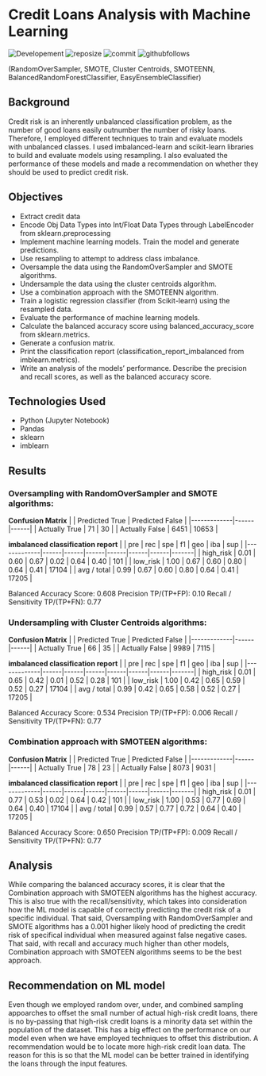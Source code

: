 # Credit Loans Analysis with Machine Learning 
![Developement](https://img.shields.io/badge/progress-complete-green)
![reposize](https://img.shields.io/github/repo-size/shaunwang1350/CreditLoans_MachineLearning)
![commit](https://img.shields.io/github/last-commit/shaunwang1350/CreditLoans_MachineLearning)
![githubfollows](https://img.shields.io/github/followers/shaunwang1350?style=social)
<br >


(RandomOverSampler, SMOTE, Cluster Centroids, SMOTEENN, BalancedRandomForestClassifier, EasyEnsembleClassifier)


## Background
Credit risk is an inherently unbalanced classification problem, as the number of good loans easily outnumber the number of risky loans. Therefore, I employed different techniques to train and evaluate models with unbalanced classes. I used imbalanced-learn and scikit-learn libraries to build and evaluate models using resampling. I also evaluated the performance of these models and made a recommendation on whether they should be used to predict credit risk.

## Objectives
* Extract credit data
* Encode Obj Data Types into Int/Float Data Types through  LabelEncoder from sklearn.preprocessing
* Implement machine learning models. Train the model and generate predictions.
* Use resampling to attempt to address class imbalance.
* Oversample the data using the RandomOverSampler and SMOTE algorithms.
* Undersample the data using the cluster centroids algorithm.
* Use a combination approach with the SMOTEENN algorithm.
* Train a logistic regression classifier (from Scikit-learn) using the resampled data.
* Evaluate the performance of machine learning models.
* Calculate the balanced accuracy score using balanced_accuracy_score from sklearn.metrics.
* Generate a confusion matrix.
* Print the classification report (classification_report_imbalanced from imblearn.metrics).
* Write an analysis of the models’ performance. Describe the precision and recall scores, as well as the balanced accuracy score.

## Technologies Used
* Python (Jupyter Notebook)
* Pandas
* sklearn
* imblearn

## Results

### Oversampling with RandomOverSampler and SMOTE algorithms: 

**Confusion Matrix**
|             | Predicted True  | Predicted False | 
|-------------|------|------|
| Actually True | 71 | 30 |
| Actually False | 6451 | 10653 |

**imbalanced classification report**
|             | pre  | rec  | spe  | f1   | geo  | iba  | sup   |
|-------------|------|------|------|------|------|------|-------|
| high_risk   | 0.01 | 0.60 | 0.67 | 0.02 | 0.64 | 0.40 | 101   |
| low_risk    | 1.00 | 0.67 | 0.60 | 0.80 | 0.64 | 0.41 | 17104 |
| avg / total | 0.99 | 0.67 | 0.60 | 0.80 | 0.64 | 0.41 | 17205 |

Balanced Accuracy Score: 0.608
Precision TP/(TP+FP): 0.10
Recall / Sensitivity TP/(TP+FN): 0.77

### Undersampling with Cluster Centroids algorithms: 

**Confusion Matrix**
|             | Predicted True  | Predicted False | 
|-------------|------|------|
| Actually True | 66 | 35 |
| Actually False | 9989 | 7115 |

**imbalanced classification report**
|             | pre  | rec  | spe  | f1   | geo  | iba  | sup   |
|-------------|------|------|------|------|------|------|-------|
| high_risk   | 0.01 | 0.65 | 0.42 | 0.01 | 0.52 | 0.28 | 101   |
| low_risk    | 1.00 | 0.42 | 0.65 | 0.59 | 0.52 | 0.27 | 17104 |
| avg / total | 0.99 | 0.42 | 0.65 | 0.58 | 0.52 | 0.27 | 17205 |

Balanced Accuracy Score: 0.534
Precision TP/(TP+FP): 0.006
Recall / Sensitivity TP/(TP+FN): 0.77

### Combination approach with SMOTEEN algorithms:

**Confusion Matrix**
|             | Predicted True  | Predicted False | 
|-------------|------|------|
| Actually True | 78 | 23 |
| Actually False | 8073 | 9031 |

**imbalanced classification report**
|             | pre  | rec  | spe  | f1   | geo  | iba  | sup   |
|-------------|------|------|------|------|------|------|-------|
| high_risk   | 0.01 | 0.77 | 0.53 | 0.02 | 0.64 | 0.42 | 101   |
| low_risk    | 1.00 | 0.53 | 0.77 | 0.69 | 0.64 | 0.40 | 17104 |
| avg / total | 0.99 | 0.57 | 0.77 | 0.72 | 0.64 | 0.40 | 17205 |

Balanced Accuracy Score: 0.650
Precision TP/(TP+FP): 0.009
Recall / Sensitivity TP/(TP+FN): 0.77

## Analysis

While comparing the balanced accuracy scores, it is clear that the Combination approach with SMOTEEN algorithms has the highest accuracy. This is also true with the recall/sensitivity, which takes into consideration how the ML model is capable of correctly predicting the credit risk of a specific individual. That said, Oversampling with RandomOverSampler and SMOTE algorithms has a 0.001 higher likely hood of predicting the credit risk of specifical individual when measured against false negative cases. That said, with recall and accuracy much higher than other models, Combination approach with SMOTEEN algorithms seems to be the best approach.

##  Recommendation on ML model

Even though we employed random over, under, and combined sampling appoarches to offset the small number of actual high-risk credit loans, there is no by-passing that high-risk credit loans is a minority data set within the population of the dataset. This has a big effect on the performance on our model even when we have employed techniques to offset this distribution. A recommendation would be to locate more high-risk credit loan data. The reason for this is so that the ML model can be better trained in identifying the loans through the input features. 

